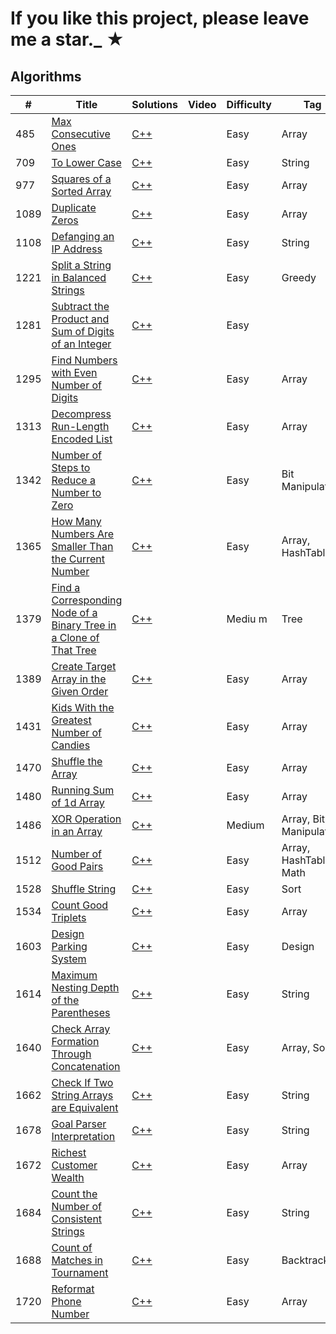 # If you like this project, please leave me a star._ &#9733;
<!-- [C++](../master/cpp/.cpp) -->
## Algorithms

|  #  |      Title     |   Solutions   | Video  | Difficulty  | Tag
|-----|----------------|---------------|--------|-------------|-------------
|485|[Max Consecutive Ones](https://leetcode.com/problems/max-consecutive-ones/)| [C++](../master/cpp/485.cpp) | |Easy| Array |
|709|[To Lower Case](https://leetcode.com/problems/to-lower-case/)|[C++](../master/cpp/709.cpp) | |Easy| String
|977|[Squares of a Sorted Array](https://leetcode.com/problems/squares-of-a-sorted-array/)| [C++](../master/cpp/977.cpp) | |Easy| Array
|1089|[Duplicate Zeros](https://leetcode.com/problems/duplicate-zeros/)| [C++](../master/cpp/1089.cpp) | |Easy| Array |
|1108|[Defanging an IP Address](https://leetcode.com/problems/defanging-an-ip-address/)|[C++](../master/cpp/1108.cpp) | |Easy|String|
|1221|[Split a String in Balanced Strings](https://leetcode.com/problems/split-a-string-in-balanced-strings/)|[C++](../master/cpp/1221.cpp) | |Easy|Greedy|
|1281|[Subtract the Product and Sum of Digits of an Integer](https://leetcode.com/problems/subtract-the-product-and-sum-of-digits-of-an-integer/)|[C++](../master/cpp/1281.cpp) |   |Easy||
|1295|[Find Numbers with Even Number of Digits](https://leetcode.com/problems/find-numbers-with-even-number-of-digits/)| [C++](../master/cpp/1295.cpp) | |Easy| Array|
|1313|[Decompress Run-Length Encoded List](https://leetcode.com/problems/decompress-run-length-encoded-list/)|[C++](../master/cpp/1313.cpp) | |Easy|Array|
|1342|[Number of Steps to Reduce a Number to Zero](https://leetcode.com/problems/number-of-steps-to-reduce-a-number-to-zero/)|[C++](../master/cpp/1342.cpp) | |Easy|Bit Manipulation|
|1365|[How Many Numbers Are Smaller Than the Current Number](https://leetcode.com/problems/how-many-numbers-are-smaller-than-the-current-number/)|[C++](../master/cpp/1365.cpp) | |Easy|Array, HashTable|
|1379|[Find a Corresponding Node of a Binary Tree in a Clone of That Tree](https://leetcode.com/problems/find-a-corresponding-node-of-a-binary-tree-in-a-clone-of-that-tree/)|[C++](../master/cpp/1379.cpp) | |Mediu m|Tree|
|1389|[Create Target Array in the Given Order](https://leetcode.com/problems/create-target-array-in-the-given-order/)|[C++](../master/cpp/1389.cpp) | |Easy|Array|
|1431|[Kids With the Greatest Number of Candies](https://leetcode.com/problems/kids-with-the-greatest-number-of-candies/)|[C++](../master/cpp/1431.cpp) | |Easy|Array|
|1470|[Shuffle the Array](https://leetcode.com/problems/shuffle-the-array/)|[C++](../master/cpp/1470.cpp) | |Easy|Array|
|1480|[Running Sum of 1d Array](https://leetcode.com/problems/running-sum-of-1d-array/)|[C++](../master/cpp/1480.cpp)| |Easy|Array|
|1486|[XOR Operation in an Array](https://leetcode.com/problems/xor-operation-in-an-array/)|[C++](../master/cpp/1486.cpp) | |Medium|Array, Bit Manipulation|
|1512|[Number of Good Pairs](https://leetcode.com/problems/number-of-good-pairs/)|[C++](../master/cpp/1512.cpp)| |Easy|Array, HashTable, Math|
|1528|[Shuffle String](https://leetcode.com/problems/shuffle-string/)|[C++](../master/cpp/1528.cpp) | |Easy|Sort|
|1534|[Count Good Triplets](https://leetcode.com/problems/count-good-triplets/)|[C++](../master/cpp/1534.cpp) | |Easy|Array|
|1603|[Design Parking System](https://leetcode.com/problems/design-parking-system/)|[C++](../master/cpp/1603.cpp) ||Easy|Design|
|1614|[Maximum Nesting Depth of the Parentheses](https://leetcode.com/problems/maximum-nesting-depth-of-the-parentheses/)|[C++](../master/cpp/1614.cpp) ||Easy|String|
|1640|[Check Array Formation Through Concatenation](https://leetcode.com/problems/check-array-formation-through-concatenation/)|[C++](../master/cpp/1640.cpp) ||Easy|Array, Sort|
|1662|[Check If Two String Arrays are Equivalent](https://leetcode.com/problems/check-if-two-string-arrays-are-equivalent/)|[C++](../master/cpp/1662.cpp) ||Easy|String|
|1678|[Goal Parser Interpretation](https://leetcode.com/problems/goal-parser-interpretation/)|[C++](../master/cpp/1678.cpp) ||Easy|String|
|1672|[Richest Customer Wealth](https://leetcode.com/problems/richest-customer-wealth/)|[C++](../master/cpp/1672.cpp) ||Easy|Array|
|1684|[Count the Number of Consistent Strings](https://leetcode.com/problems/count-the-number-of-consistent-strings/)|[C++](../master/cpp/1684.cpp) ||Easy|String|
|1688|[Count of Matches in Tournament](https://leetcode.com/problems/count-of-matches-in-tournament/)|[C++](../master/cpp/1688.cpp) ||Easy|Backtracking|
|1720|[Reformat Phone Number](https://leetcode.com/problems/decode-xored-array/)|[C++](../master/cpp/1720.cpp) ||Easy|Array|
